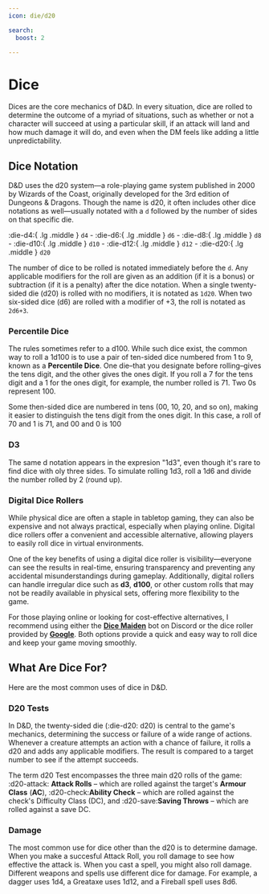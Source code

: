```yaml
---
icon: die/d20

search:
  boost: 2 

---
```


# Dice

Dices are the core mechanics of D&D. In every situation, dice are rolled to determine the outcome of a myriad of situations, such as whether or not a character will succeed at using a particular skill, if an attack will land and how much damage it will do, and even when the DM feels like adding a little unpredictability.

## Dice Notation

D&D uses the d20 system—a role-playing game system published in 2000 by Wizards of the Coast, originally developed for the 3rd edition of Dungeons & Dragons. Though the name is d20, it often includes other dice notations as well—usually notated with a `d` followed by the number of sides on that specific die.

:die-d4:{ .lg .middle } `d4` - :die-d6:{ .lg .middle } `d6` - :die-d8:{ .lg .middle } `d8` - :die-d10:{ .lg .middle } `d10` - :die-d12:{ .lg .middle } `d12` - :die-d20:{ .lg .middle } `d20`

The number of dice to be rolled is notated immediately before the `d`. Any applicable modifiers for the roll are given as an addition (if it is a bonus) or subtraction (if it is a penalty) after the dice notation. When a single twenty-sided die (d20) is rolled with no modifiers, it is notated as `1d20`. When two six-sided dice (d6) are rolled with a modifier of +3, the roll is notated as `2d6+3`.

### Percentile Dice

The rules sometimes refer to a d100. While such dice exist, the common way to roll a 1d100 is to use a pair of ten-sided dice numbered from 1 to 9, known as a **Percentile Dice**. One die–that you designate before rolling–gives the tens digit, and the other gives the ones digit. If you roll a 7 for the tens digit and a 1 for the ones digit, for example, the number rolled is 71. Two 0s represent 100.

Some then-sided dice are numbered in tens (00, 10, 20, and so on), making it easier to distinguish the tens digit from the ones digit. In this case, a roll of 70 and 1 is 71, and 00 and 0 is 100

### D3

The same d notation appears in the expresion "1d3", even though it's rare to find dice with oly three sides. To simulate rolling 1d3, roll a 1d6 and divide the number rolled by 2 (round up).

### Digital Dice Rollers

While physical dice are often a staple in tabletop gaming, they can also be expensive and not always practical, especially when playing online. Digital dice rollers offer a convenient and accessible alternative, allowing players to easily roll dice in virtual environments.

One of the key benefits of using a digital dice roller is visibility—everyone can see the results in real-time, ensuring transparency and preventing any accidental misunderstandings during gameplay. Additionally, digital rollers can handle irregular dice such as **d3**, **d100**, or other custom rolls that may not be readily available in physical sets, offering more flexibility to the game.

For those playing online or looking for cost-effective alternatives, I recommend using either the **[Dice Maiden](https://top.gg/bot/377701707943116800)** bot on Discord or the dice roller provided by **[Google](https://g.co/kgs/rc9i8qP)**. Both options provide a quick and easy way to roll dice and keep your game moving smoothly.

## What Are Dice For?

Here are the most common uses of dice in D&D.

### D20 Tests

In D&D, the twenty-sided die (:die-d20: d20) is central to the game's mechanics, determining the success or failure of a wide range of actions. Whenever a creature attempts an action with a chance of failure, it rolls a d20 and adds any applicable modifiers. The result is compared to a target number to see if the attempt succeeds.

The term d20 Test encompasses the three main d20 rolls of the game: :d20-attack: **Attack Rolls** – which are rolled against the target's **Armour Class** (**AC**), :d20-check:**Ability Check** – which are rolled against the check's Difficulty Class (DC), and :d20-save:**Saving Throws** – which are rolled against a save DC.

### Damage

The most common use for dice other than the d20 is to determine damage. When you make a succesful Attack Roll, you roll damage to see how effective the attack is. When you cast a spell, you might also roll damage. Different weapons and spells use different dice for damage. For example, a dagger uses 1d4, a Greataxe uses 1d12, and a Fireball spell uses 8d6.
